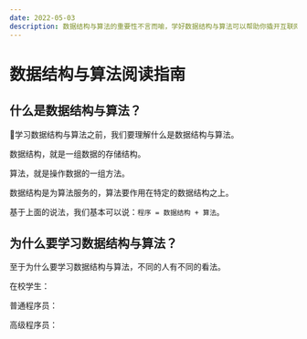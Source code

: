 ```yaml
---
date: 2022-05-03
description: 数据结构与算法的重要性不言而喻，学好数据结构与算法可以帮助你撬开互联网大厂的大门。
---
```


# 数据结构与算法阅读指南 <Badge text="Beta" />

## 什么是数据结构与算法？

:mag_right:学习数据结构与算法之前，我们要理解什么是数据结构与算法。

数据结构，就是一组数据的存储结构。

算法，就是操作数据的一组方法。

数据结构是为算法服务的，算法要作用在特定的数据结构之上。

基于上面的说法，我们基本可以说：`程序 = 数据结构 + 算法`。

## 为什么要学习数据结构与算法？

至于为什么要学习数据结构与算法，不同的人有不同的看法。

在校学生：

普通程序员：

高级程序员：

